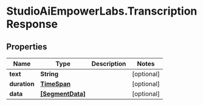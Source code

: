 # StudioAiEmpowerLabs.TranscriptionResponse

## Properties

Name | Type | Description | Notes
------------ | ------------- | ------------- | -------------
**text** | **String** |  | [optional] 
**duration** | [**TimeSpan**](TimeSpan.md) |  | [optional] 
**data** | [**[SegmentData]**](SegmentData.md) |  | [optional] 


